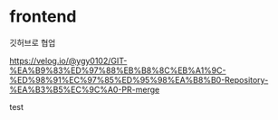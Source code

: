 
# frontend

깃허브로 협업


https://velog.io/@ygy0102/GIT-%EA%B9%83%ED%97%88%EB%B8%8C%EB%A1%9C-%ED%98%91%EC%97%85%ED%95%98%EA%B8%B0-Repository-%EA%B3%B5%EC%9C%A0-PR-merge

test